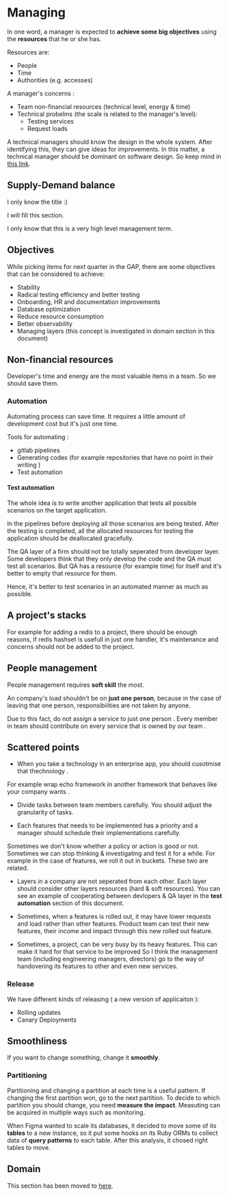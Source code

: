 # Managing

In one word, a manager is expected to **achieve some big objectives** using the **resources** that he or she has. 

Resources are:
- People
- Time
- Authorities (e.g. accesses)

A manager's concerns : 
* Team non-financial resources (technical level, energy & time)
* Technical probelms (the scale is related to the manager's level):
    * Testing services
    * Request loads

A technical managers should know the design in the whole system. After identifying this, they can give ideas for improvements. In this matter, a technical manager should be dominant on software design. So keep mind in [this link](https://github.com/parsaeisa/Notes/tree/main/Software%20engineering/Architecture).

## Supply-Demand balance

I only know the title :) 

I will fill this section.

I only know that this is a very high level management term.

## Objectives

While picking items for next quarter in the GAP, there are some objectives that can be considered to achieve:
- Stability
- Radical testing efficiency and better testing
- Onboarding, HR and documentation improvements
- Database optimization
- Reduce resource consumption
- Better observability
- Managing layers (this concept is investigated in domain section in this document)

## Non-financial resources

Developer's time and energy are the most valuable items in a team. So we should save them.

### Automation

Automating process can save time. It requires a little amount of development cost but it's just one time.

Tools for automating : 
* gitlab pipelines
* Generating codes (for example repositories that have no point in their writing )
* Test automation 

#### Test automation

The whole idea is to write another application that tests all possible scenarios on the target application.

In the pipelines before deploying all those scenarios are being tested. After the testing is completed, all the allocated resources for testing the application should be deallocated gracefully. 

The QA layer of a firm should not be totally seperated from developer layer. Some developers think that they only develop the code and the QA must test all scenarios. But QA has a resource (for example time) for itself and it's better to empty that resource for them. 

Hence, it's better to test scenarios in an automated manner as much as possible. 

## A project's stacks 

For example for adding a redis to a project, there should be enough reasons, if redis hashset is usefull in just one handler, it's maintenance and concerns should not be added to the project. 

## People management

People management requires **soft skill** the most. 

An company's load shouldn't be on **just one person**, because in the case of leaving that one person, responsibilities are not taken by anyone. 

Due to this fact, do not assign a service to just one person . Every member in team should contribute on every service that is owned by our team .

## Scattered points

* When you take a technology in an enterprise app, you should cusotmise that thechnology .

For example wrap echo framework in another framework that behaves like your company wants . 

* Divide tasks between team members carefully. You should adjust the granularity of tasks.

* Each features that needs to be implemented has a priority and a manager should schedule their implementations carefully.

Sometimes we don't know whether a policy or action is good or not. Sometimes we can stop thinking & investigating and test it for a while. For example in the case of features, we roll it out in buckets. These two are related.

* Layers in a company are not seperated from each other. Each layer should consider other layers resources (hard & soft resources). You can see an example of cooperating between devlopers & QA layer in the **test automation** section of this document.

* Sometimes, when a features is rolled out, it may have lower requests and load rather than other features. Product team can test their new features, their income and impact through this new rolled out feature. 

* Sometimes, a project, can be very busy by its heavy features. This can make it hard for that service to be improved So I think the management team (including engineering managers, directors) go to the way of handovering its features to other and even new services. 

### Release

We have different kinds of releasing ( a new version of applicaiton ):
- Rolling updates
- Canary Deployments

## Smoothliness

If you want to change something, change it **smoothly**. 

### Partitioning

Partitioning and changing a partition at each time is a useful pattern. If changing the first partition won, go to the next partition. To decide to which partition you should change, you need **measure the impact**. Measuting can be acquired in multiple ways such as monitoring. 

When Figma wanted to scale its databases, it decided to move some of its **tables** to a new instance, so it put some hooks on its Ruby ORMs to collect data of **query patterns** to each table. After this analysis, it chosed right tables to move. 

## Domain 

This section has been moved to [here](https://github.com/parsaeisa/Notes/blob/main/Software%20engineering/Non-technical/Domain.md).